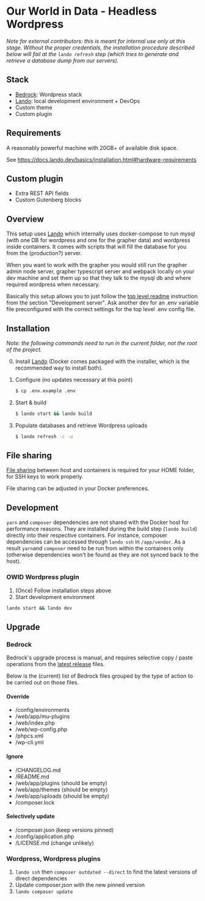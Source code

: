 # Our World in Data - Headless Wordpress

_Note for external contributors: this is meant for internal use only at this stage. Without the proper credentials, the installation procedure described below will fail at the `lando refresh` step (which tries to generate and retrieve a database dump from our servers)._

## Stack

- [Bedrock](https://roots.io/bedrock/): Wordpress stack
- [Lando](https://lando.dev/): local development environment + DevOps
- Custom theme
- Custom plugin

## Requirements

A reasonably powerful machine with 20GB+ of available disk space.

See https://docs.lando.dev/basics/installation.html#hardware-requirements

## Custom plugin

- Extra REST API fields
- Custom Gutenberg blocks

## Overview

This setup uses [Lando](https://lando.dev/) which internally uses docker-compose to run mysql (with one DB for wordpress and one for the grapher data) and wordpress inside containers. It comes with scripts that will fill the database for you from the (production?) server.

When you want to work with the grapher you would still run the grapher admin node server, grapher typescript server and webpack locally on your dev machine and set them up so that they talk to the mysql db and where required wordpress when necessary.

Basically this setup allows you to just follow the [top level readme](../) instruction from the section "Development server". Ask another dev for an .env variable file preconfigured with the correct settings for the top level .env config file.

## Installation

_Note: the following commands need to run in the current folder, not the root of the project._

0. Install [Lando](https://lando.dev/) (Docker comes packaged with the installer, which is the recommended way to install both).

1. Configure (no updates necessary at this point)

   ```sh
   $ cp .env.example .env
   ```

2. Start & build

   ```sh
   $ lando start && lando build
   ```

3. Populate databases and retrieve Wordpress uploads

   ```sh
   $ lando refresh -c -u
   ```

## File sharing

[File sharing](https://docs.docker.com/docker-for-mac/#file-sharing) between host and containers is required for your HOME folder, for SSH keys to work properly.

File sharing can be adjusted in your Docker preferences.

## Development

`yarn` and `composer` dependencies are not shared with the Docker host for performance reasons. They are installed during the build step (`lando build`) directly into their respective containers. For instance, composer dependencies can be accessed through `lando ssh` in `/app/vendor`.
As a result `yarn`and `composer` need to be run from within the containers only (otherwise dependencies won't be found as they are not synced back to the host).

### OWID Wordpress plugin

1. (Once) Follow installation steps above
2. Start development environment

```sh
lando start && lando dev
```

## Upgrade

### Bedrock

Bedrock's upgrade process is manual, and requires selective copy / paste operations from the [latest release](https://github.com/roots/bedrock/releases) files.

Below is the (current) list of Bedrock files grouped by the type of action to be carried out on those files.

#### Override

- /config/environments
- /web/app/mu-plugins
- /web/index.php
- /web/wp-config.php
- /phpcs.xml
- /wp-cli.yml

#### Ignore

- /CHANGELOG.md
- /README.md
- /web/app/plugins (should be empty)
- /web/app/themes (should be empty)
- /web/app/uploads (should be empty)
- /composer.lock

#### Selectively update

- /composer.json (keep versions pinned)
- /config/application.php
- /LICENSE.md (change unlikely)

### Wordpress, Wordpress plugins

1. `lando ssh` then `composer outdated --direct` to find the latest versions of
   direct dependencies
2. Update composer.json with the new pinned version
3. `lando composer update`
